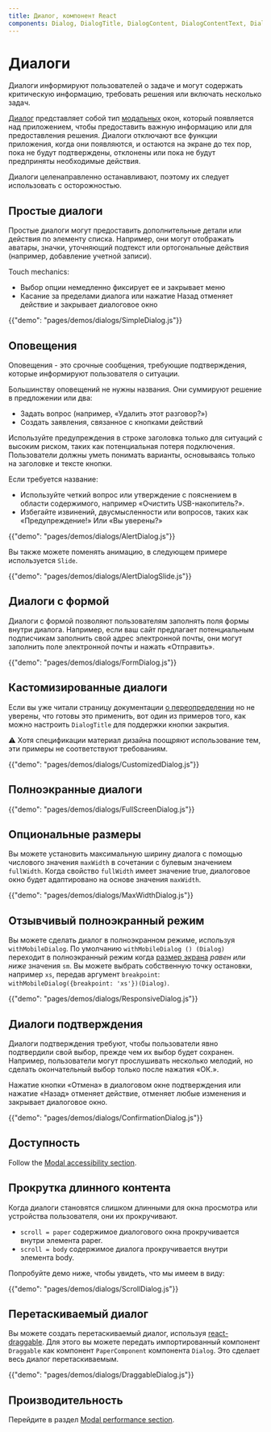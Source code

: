 ```yaml
---
title: Диалог, компонент React
components: Dialog, DialogTitle, DialogContent, DialogContentText, DialogActions, Slide
---
```

# Диалоги

<p class="description">Диалоги информируют пользователей о задаче и могут содержать критическую информацию, требовать решения или включать несколько задач.</p>

[Диалог](https://material.io/design/components/dialogs.html) представляет собой тип [модальных](/utils/modal/) окон, который появляется над приложением, чтобы предоставить важную информацию или для предоставления решения. Диалоги отключают все функции приложения, когда они появляются, и остаются на экране до тех пор, пока не будут подтверждены, отклонены или пока не будут предприняты необходимые действия.

Диалоги целенаправленно останавливают, поэтому их следует использовать с осторожностью.

## Простые диалоги

Простые диалоги могут предоставить дополнительные детали или действия по элементу списка. Например, они могут отображать аватары, значки, уточняющий подтекст или ортогональные действия (например, добавление учетной записи).

Touch mechanics:

- Выбор опции немедленно фиксирует ее и закрывает меню
- Касание за пределами диалога или нажатие Назад отменяет действие и закрывает диалоговое окно

{{"demo": "pages/demos/dialogs/SimpleDialog.js"}}

## Оповещения

Оповещения - это срочные сообщения, требующие подтверждения, которые информируют пользователя о ситуации.

Большинству оповещений не нужны названия. Они суммируют решение в предложении или два:

- Задать вопрос (например, «Удалить этот разговор?»)
- Создать заявления, связанное с кнопками действий

Используйте предупреждения в строке заголовка только для ситуаций с высоким риском, таких как потенциальная потеря подключения. Пользователи должны уметь понимать варианты, основываясь только на заголовке и тексте кнопки.

Если требуется название:

- Используйте четкий вопрос или утверждение с пояснением в области содержимого, например «Очистить USB-накопитель?».
- Избегайте извинений, двусмысленности или вопросов, таких как «Предупреждение!» Или «Вы уверены?»

{{"demo": "pages/demos/dialogs/AlertDialog.js"}}

Вы также можете поменять анимацию, в следующем примере используется `Slide`.

{{"demo": "pages/demos/dialogs/AlertDialogSlide.js"}}

## Диалоги с формой

Диалоги с формой позволяют пользователям заполнять поля формы внутри диалога. Например, если ваш сайт предлагает потенциальным подписчикам заполнить свой адрес электронной почты, они могут заполнить поле электронной почты и нажать «Отправить».

{{"demo": "pages/demos/dialogs/FormDialog.js"}}

## Кастомизированные диалоги

Если вы уже читали страницу документации [о переопределении](/customization/overrides/) но не уверены, что готовы это применить, вот один из примеров того, как можно настроить `DialogTitle` для поддержки кнопки закрытия.

⚠️ Хотя спецификации материал дизайна поощряют использование тем, эти примеры не соответствуют требованиям.

{{"demo": "pages/demos/dialogs/CustomizedDialog.js"}}

## Полноэкранные диалоги

{{"demo": "pages/demos/dialogs/FullScreenDialog.js"}}

## Опциональные размеры

Вы можете установить максимальную ширину диалога с помощью числового значения `maxWidth` в сочетании с булевым значением `fullWidth`. Когда свойство `fullWidth` имеет значение true, диалоговое окно будет адаптировано на основе значения `maxWidth`.

{{"demo": "pages/demos/dialogs/MaxWidthDialog.js"}}

## Отзывчивый полноэкранный режим

Вы можете сделать диалог в полноэкранном режиме, используя `withMobileDialog`. По умолчанию `withMobileDialog () (Dialog)` переходит в полноэкранный режим когда [размер экрана](/layout/basics/) *равен или ниже* значения `sm`. Вы можете выбрать собственную точку остановки, например `xs`, передав аргумент `breakpoint`: `withMobileDialog({breakpoint: 'xs'})(Dialog)`.

{{"demo": "pages/demos/dialogs/ResponsiveDialog.js"}}

## Диалоги подтверждения

Диалоги подтверждения требуют, чтобы пользователи явно подтвердили свой выбор, прежде чем их выбор будет сохранен. Например, пользователи могут прослушивать несколько мелодий, но сделать окончательный выбор только после нажатия «ОК.».

Нажатие кнопки «Отмена» в диалоговом окне подтверждения или нажатие «Назад» отменяет действие, отменяет любые изменения и закрывает диалоговое окно.

{{"demo": "pages/demos/dialogs/ConfirmationDialog.js"}}

## Доступность

Follow the [Modal accessibility section](/utils/modal/#accessibility).

## Прокрутка длинного контента

Когда диалоги становятся слишком длинными для окна просмотра или устройства пользователя, они их прокручивают.

- `scroll = paper` содержимое диалогового окна прокручивается внутри элемента paper.
- `scroll = body` содержимое диалога прокручивается внутри элемента body.

Попробуйте демо ниже, чтобы увидеть, что мы имеем в виду:

{{"demo": "pages/demos/dialogs/ScrollDialog.js"}}

## Перетаскиваемый диалог

Вы можете создать перетаскиваемый диалог, используя [react-draggable](https://github.com/mzabriskie/react-draggable). Для этого вы можете передать импортированный компонент `Draggable` как компонент `PaperComponent` компонента `Dialog`. Это сделает весь диалог перетаскиваемым.

{{"demo": "pages/demos/dialogs/DraggableDialog.js"}}

## Производительность

Перейдите в раздел [Modal performance section](/utils/modal/#performance).